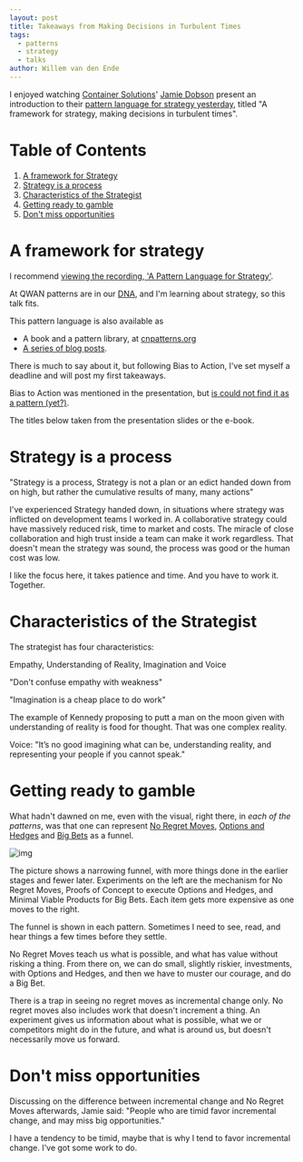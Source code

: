 ```yaml
---
layout: post
title: Takeaways from Making Decisions in Turbulent Times
tags:
  - patterns
  - strategy
  - talks
author: Willem van den Ende
---
```


I enjoyed watching [Container Solutions](https://www.container-solutions.com/a-pattern-language-for-strategy)' [Jamie Dobson](https://twitter.com/JamieDobson) present an introduction to
their [pattern language for strategy yesterday](https://www.container-solutions.com/a-pattern-language-for-strategy), titled "A
framework for strategy, making decisions in turbulent times".

# Table of Contents

1.  [A framework for Strategy](#orgb0e26fc)
2.  [Strategy is a process](#org8d43407)
3.  [Characteristics of the Strategist](#orgbde66e3)
4.  [Getting ready to gamble](#org17b59d7)
5.  [Don't miss opportunities](#theresalotofopportunity)

<a id="orgb0e26fc"></a>
# A framework for strategy

I recommend  [viewing the recording, 'A Pattern Language for Strategy'](https://www.youtube.com/watch?v=a10_sWM_VuI&feature=youtu.be).

At QWAN patterns are in our [DNA](https://wiki.c2.com/?QualityWithoutaName), and I'm learning about strategy, so this talk
fits.

This pattern language is also available as

-   A book and a pattern library, at [cnpatterns.org](http://www.cnpatterns.org/)
-   [A series of blog posts](https://www.container-solutions.com/a-pattern-language-for-strategy).

There is much to say about it, but following Bias to Action, I've set myself a
deadline and will post my first takeaways.

Bias to Action was mentioned in the presentation, but [is could not find it as a pattern (yet?)](http://www.cnpatterns.org/strategy-risk-reduction).

The titles below taken from the presentation slides or the e-book.

<a id="org8d43407"></a>
# Strategy is a process

"Strategy is a process, Strategy is not a plan or an edict handed down from on high, but rather the
cumulative results of many, many actions"

I've experienced Strategy handed down, in situations where strategy was
inflicted on development teams I worked in. A collaborative strategy could have
massively reduced risk, time to market and costs. The miracle of close
collaboration and high trust inside a team can make it work regardless. That
doesn't mean the strategy was sound, the process was good or the human cost was
low.

I like the focus here, it takes patience and time. And you have to work
it. Together.

<a id="orgbde66e3"></a>

# Characteristics of the Strategist

The strategist has four characteristics:

Empathy, Understanding of Reality, Imagination and Voice

"Don't confuse empathy with weakness"

"Imagination is a cheap place to do work"

The example of Kennedy proposing to putt a man on the moon given with
understanding of reality is food for thought. That was one complex reality.

Voice: "It’s no good imagining what can be, understanding reality, and
representing your people if you cannot speak."


<a id="org17b59d7"></a>
# Getting ready to gamble

What hadn't dawned on me, even with the visual, right there, in _each of the patterns_, was
that one can represent [No Regret Moves](http://www.cnpatterns.org/strategy-risk-reduction/no-regret-moves), [Options and Hedges](http://www.cnpatterns.org/strategy-risk-reduction/options-and-hedges) and [Big Bets](http://www.cnpatterns.org/strategy-risk-reduction/big-bet) as a
funnel.

![img](http://www.cnpatterns.org/assets/images/No%20regret%20move.png)

The picture shows a narrowing funnel, with more things done in the earlier
stages and fewer later. Experiments on the left are the mechanism for No Regret Moves,
Proofs of Concept to execute Options and Hedges, and Minimal Viable Products for
Big Bets. Each item gets more expensive as one moves to the right.

The funnel is shown in each pattern. Sometimes I need to
see, read, and hear things a few times before they settle.

No Regret Moves teach us what is possible, and what has value without risking a
thing. From there on, we can do small, slightly riskier, investments, with
Options and Hedges, and then we have to muster our courage, and do a Big Bet.

There is a trap in seeing no regret moves as incremental change only. No regret
moves also includes work that doesn't increment a thing. An experiment gives us
information about what is possible, what we or competitors might do in the
future, and what is around us, but doesn't necessarily move us forward.

<a id="theresalotofopportunity"></a>
# Don't miss opportunities

Discussing on the difference between incremental change and No Regret Moves
afterwards, Jamie said: "People who are timid favor incremental change, and may
miss big opportunities."

I have a tendency to be timid, maybe that is why I tend to favor incremental
change. I've got some work to do.
